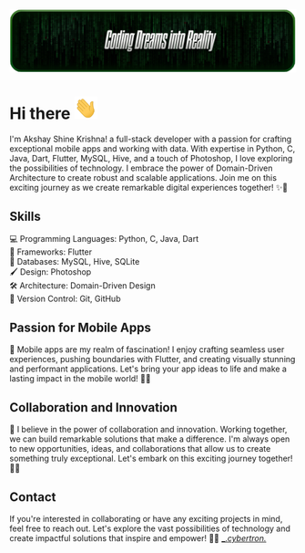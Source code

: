 [![Header Art](https://github.com/AkshayShineKrishna/AkshayShineKrishna/blob/main/header%20art.png?raw=true)](https://github.com/AkshayShineKrishna/AkshayShineKrishna)
# Hi there  <img src="https://github.com/AkshayShineKrishna/AkshayShineKrishna/blob/main/wave.gif" width="40px" height="40px" />
I'm Akshay Shine Krishna! a full-stack developer with a passion for crafting exceptional mobile apps and working with data. With expertise in Python, C, Java, Dart, Flutter, MySQL, Hive, and a touch of Photoshop, I love exploring the possibilities of technology. I embrace the power of Domain-Driven Architecture to create robust and scalable applications. Join me on this exciting journey as we create remarkable digital experiences together! ✨🚀

## Skills
💻 Programming Languages: Python, C, Java, Dart  
📱 Frameworks: Flutter  
🔮 Databases: MySQL, Hive, SQLite  
🖌️ Design: Photoshop  
🛠️ Architecture: Domain-Driven Design  
🚀 Version Control: Git, GitHub  

## Passion for Mobile Apps
📱 Mobile apps are my realm of fascination! I enjoy crafting seamless user experiences, pushing boundaries with Flutter, and creating visually stunning and performant applications. Let's bring your app ideas to life and make a lasting impact in the mobile world! 🌟📱

## Collaboration and Innovation
🤝 I believe in the power of collaboration and innovation. Working together, we can build remarkable solutions that make a difference. I'm always open to new opportunities, ideas, and collaborations that allow us to create something truly exceptional. Let's embark on this exciting journey together! 🌟🚀

## Contact
If you're interested in collaborating or have any exciting projects in mind, feel free to reach out. Let's explore the vast possibilities of technology and create impactful solutions that inspire and empower! 🌌✨
[_._cybertron._](https://www.instagram.com/_._cybertron._/)
